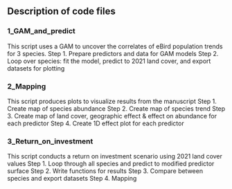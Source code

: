 ## Description of code files

### 1_GAM_and_predict
This script uses a GAM to uncover the correlates of eBird population trends for 3 species.
Step 1. Prepare predictors and data for GAM models
Step 2. Loop over species: fit the model, predict to 2021 land cover, and export datasets for plotting

### 2_Mapping
This script produces plots to visualize results from the manuscript
Step 1. Create map of species abundance
Step 2. Create map of species trend
Step 3. Create map of land cover, geographic effect & effect on abundance for each predictor
Step 4. Create 1D effect plot for each predictor

### 3_Return_on_investment
This script conducts a return on investment scenario using 2021 land cover values
Step 1. Loop through all species and predict to modified predictor surface
Step 2. Write functions for results
Step 3. Compare between species and export datasets
Step 4. Mapping
